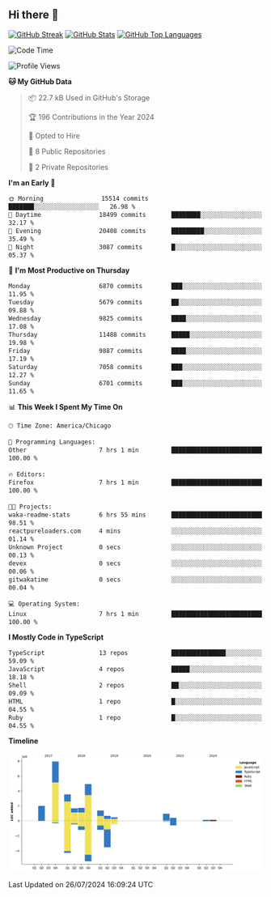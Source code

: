## Hi there 👋

<!--
- 🔭 I’m currently working on ...
- 🌱 I’m currently learning ...
- 👯 I’m looking to collaborate on ...
- 🤔 I’m looking for help with ...
- 💬 Ask me about ...
- 📫 How to reach me: ...
- 😄 Pronouns: ...
- ⚡ Fun fact: ...
-->

[![GitHub Streak](https://github-readme-streak-stats.herokuapp.com?user=jameswlane&theme=tokyonight)](https://git.io/streak-stats)
[![GitHub Stats](https://github-readme-stats.vercel.app/api?username=jameswlane&show_icons=true&theme=tokyonight)](https://github-readme-stats.vercel.app)
[![GitHub Top Languages](https://github-readme-stats.vercel.app/api/top-langs?username=jameswlane&show_icons=true&locale=en&layout=compact&theme=tokyonight)](https://github-readme-stats.vercel.app)


<!--START_SECTION:waka-->
![Code Time](http://img.shields.io/badge/Code%20Time-10%20hrs%2015%20mins-blue)

![Profile Views](http://img.shields.io/badge/Profile%20Views-69-blue)

**🐱 My GitHub Data** 

> 📦 22.7 kB Used in GitHub's Storage 
 > 
> 🏆 196 Contributions in the Year 2024
 > 
> 💼 Opted to Hire
 > 
> 📜 8 Public Repositories 
 > 
> 🔑 2 Private Repositories 
 > 
**I'm an Early 🐤** 

```text
🌞 Morning                15514 commits       ███████░░░░░░░░░░░░░░░░░░   26.98 % 
🌆 Daytime                18499 commits       ████████░░░░░░░░░░░░░░░░░   32.17 % 
🌃 Evening                20408 commits       █████████░░░░░░░░░░░░░░░░   35.49 % 
🌙 Night                  3087 commits        █░░░░░░░░░░░░░░░░░░░░░░░░   05.37 % 
```
📅 **I'm Most Productive on Thursday** 

```text
Monday                   6870 commits        ███░░░░░░░░░░░░░░░░░░░░░░   11.95 % 
Tuesday                  5679 commits        ██░░░░░░░░░░░░░░░░░░░░░░░   09.88 % 
Wednesday                9825 commits        ████░░░░░░░░░░░░░░░░░░░░░   17.08 % 
Thursday                 11488 commits       █████░░░░░░░░░░░░░░░░░░░░   19.98 % 
Friday                   9887 commits        ████░░░░░░░░░░░░░░░░░░░░░   17.19 % 
Saturday                 7058 commits        ███░░░░░░░░░░░░░░░░░░░░░░   12.27 % 
Sunday                   6701 commits        ███░░░░░░░░░░░░░░░░░░░░░░   11.65 % 
```


📊 **This Week I Spent My Time On** 

```text
🕑︎ Time Zone: America/Chicago

💬 Programming Languages: 
Other                    7 hrs 1 min         █████████████████████████   100.00 % 

🔥 Editors: 
Firefox                  7 hrs 1 min         █████████████████████████   100.00 % 

🐱‍💻 Projects: 
waka-readme-stats        6 hrs 55 mins       █████████████████████████   98.51 % 
reactpureloaders.com     4 mins              ░░░░░░░░░░░░░░░░░░░░░░░░░   01.14 % 
Unknown Project          0 secs              ░░░░░░░░░░░░░░░░░░░░░░░░░   00.13 % 
devex                    0 secs              ░░░░░░░░░░░░░░░░░░░░░░░░░   00.06 % 
gitwakatime              0 secs              ░░░░░░░░░░░░░░░░░░░░░░░░░   00.04 % 

💻 Operating System: 
Linux                    7 hrs 1 min         █████████████████████████   100.00 % 
```

**I Mostly Code in TypeScript** 

```text
TypeScript               13 repos            ███████████████░░░░░░░░░░   59.09 % 
JavaScript               4 repos             █████░░░░░░░░░░░░░░░░░░░░   18.18 % 
Shell                    2 repos             ██░░░░░░░░░░░░░░░░░░░░░░░   09.09 % 
HTML                     1 repo              █░░░░░░░░░░░░░░░░░░░░░░░░   04.55 % 
Ruby                     1 repo              █░░░░░░░░░░░░░░░░░░░░░░░░   04.55 % 
```



**Timeline**

![Lines of Code chart](https://raw.githubusercontent.com/jameswlane/jameswlane/main/assets/bar_graph.png)


 Last Updated on 26/07/2024 16:09:24 UTC
<!--END_SECTION:waka-->
